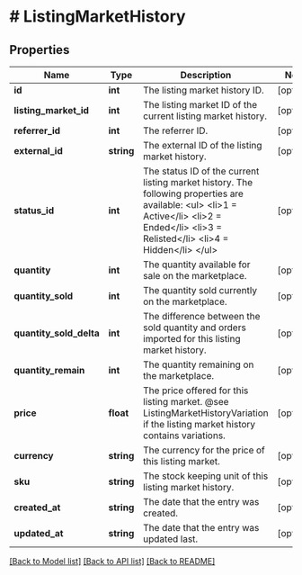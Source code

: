 # # ListingMarketHistory

## Properties

Name | Type | Description | Notes
------------ | ------------- | ------------- | -------------
**id** | **int** | The listing market history ID. | [optional]
**listing_market_id** | **int** | The listing market ID of the current listing market history. | [optional]
**referrer_id** | **int** | The referrer ID. | [optional]
**external_id** | **string** | The external ID of the listing market history. | [optional]
**status_id** | **int** | The status ID of the current listing market history. The following properties are available: &lt;ul&gt; &lt;li&gt;1 &#x3D; Active&lt;/li&gt; &lt;li&gt;2 &#x3D; Ended&lt;/li&gt; &lt;li&gt;3 &#x3D; Relisted&lt;/li&gt; &lt;li&gt;4 &#x3D; Hidden&lt;/li&gt; &lt;/ul&gt; | [optional]
**quantity** | **int** | The quantity available for sale on the marketplace. | [optional]
**quantity_sold** | **int** | The quantity sold currently on the marketplace. | [optional]
**quantity_sold_delta** | **int** | The difference between the sold quantity and orders imported for this listing market history. | [optional]
**quantity_remain** | **int** | The quantity remaining on the marketplace. | [optional]
**price** | **float** | The price offered for this listing market. @see ListingMarketHistoryVariation if the listing market history contains variations. | [optional]
**currency** | **string** | The currency for the price of this listing market. | [optional]
**sku** | **string** | The stock keeping unit of this listing market history. | [optional]
**created_at** | **string** | The date that the entry was created. | [optional]
**updated_at** | **string** | The date that the entry was updated last. | [optional]

[[Back to Model list]](../../README.md#models) [[Back to API list]](../../README.md#endpoints) [[Back to README]](../../README.md)
